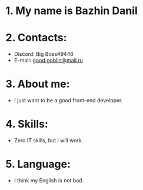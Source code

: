# 1. My name is Bazhin Danil
# 2. Contacts:
* Discord: Big Boss#9446
* E-mail: good.goblin@mail.ru
# 3. About me:
* I just want to be a good front-end developer.
# 4. Skills:
* Zero IT skills, but i will work.
# 5. Language:
* I think  my English is not bad.
